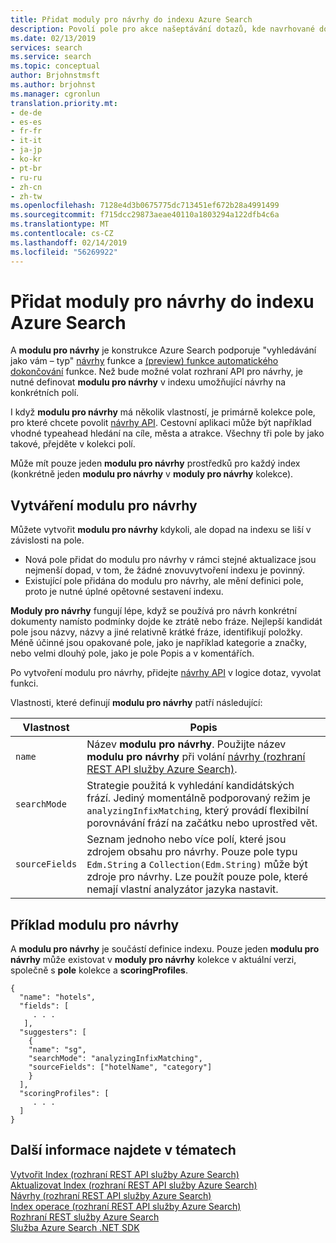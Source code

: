 ```yaml
---
title: Přidat moduly pro návrhy do indexu Azure Search
description: Povolí pole pro akce našeptávání dotazů, kde navrhované dotazy se skládají z text z pole v indexu Azure Search.
ms.date: 02/13/2019
services: search
ms.service: search
ms.topic: conceptual
author: Brjohnstmsft
ms.author: brjohnst
ms.manager: cgronlun
translation.priority.mt:
- de-de
- es-es
- fr-fr
- it-it
- ja-jp
- ko-kr
- pt-br
- ru-ru
- zh-cn
- zh-tw
ms.openlocfilehash: 7128e4d3b0675775dc713451ef672b28a4991499
ms.sourcegitcommit: f715dcc29873aeae40110a1803294a122dfb4c6a
ms.translationtype: MT
ms.contentlocale: cs-CZ
ms.lasthandoff: 02/14/2019
ms.locfileid: "56269922"
---
```

# <a name="add-suggesters-to-an-azure-search-index"></a>Přidat moduly pro návrhy do indexu Azure Search

A **modulu pro návrhy** je konstrukce Azure Search podporuje "vyhledávání jako vám – typ" [návrhy](https://docs.microsoft.com/rest/api/searchservice/suggestions) funkce a [(preview) funkce automatického dokončování](search-autocomplete-tutorial.md) funkce. Než bude možné volat rozhraní API pro návrhy, je nutné definovat **modulu pro návrhy** v indexu umožňující návrhy na konkrétních polí.

I když **modulu pro návrhy** má několik vlastností, je primárně kolekce pole, pro které chcete povolit [návrhy API](https://docs.microsoft.com/rest/api/searchservice/suggestions). Cestovní aplikaci může být například vhodné typeahead hledání na cíle, města a atrakce. Všechny tři pole by jako takové, přejděte v kolekci polí.

Může mít pouze jeden **modulu pro návrhy** prostředků pro každý index (konkrétně jeden **modulu pro návrhy** v **moduly pro návrhy** kolekce).

## <a name="creating-a-suggester"></a>Vytváření modulu pro návrhy 

Můžete vytvořit **modulu pro návrhy** kdykoli, ale dopad na indexu se liší v závislosti na pole. 

+ Nová pole přidat do modulu pro návrhy v rámci stejné aktualizace jsou nejmenší dopad, v tom, že žádné znovuvytvoření indexu je povinný.
+ Existující pole přidána do modulu pro návrhy, ale mění definici pole, proto je nutné úplné opětovné sestavení indexu.

 **Moduly pro návrhy** fungují lépe, když se používá pro návrh konkrétní dokumenty namísto podmínky dojde ke ztrátě nebo fráze. Nejlepší kandidát pole jsou názvy, názvy a jiné relativně krátké fráze, identifikují položky. Méně účinné jsou opakované pole, jako je například kategorie a značky, nebo velmi dlouhý pole, jako je pole Popis a v komentářích.  

Po vytvoření modulu pro návrhy, přidejte [návrhy API](https://docs.microsoft.com/rest/api/searchservice/suggestions) v logice dotaz, vyvolat funkci.  

Vlastnosti, které definují **modulu pro návrhy** patří následující:  

|Vlastnost|Popis|  
|--------------|-----------------|  
|`name`|Název **modulu pro návrhy**. Použijte název **modulu pro návrhy** při volání [návrhy &#40;rozhraní REST API služby Azure Search&#41;](https://docs.microsoft.com/rest/api/searchservice/suggestions).|  
|`searchMode`|Strategie použitá k vyhledání kandidátských frází. Jediný momentálně podporovaný režim je `analyzingInfixMatching`, který provádí flexibilní porovnávání frází na začátku nebo uprostřed vět.|  
|`sourceFields`|Seznam jednoho nebo více polí, které jsou zdrojem obsahu pro návrhy. Pouze pole typu `Edm.String` a `Collection(Edm.String)` může být zdroje pro návrhy. Lze použít pouze pole, které nemají vlastní analyzátor jazyka nastavit. |  

## <a name="suggester-example"></a>Příklad modulu pro návrhy  
 A **modulu pro návrhy** je součástí definice indexu. Pouze jeden **modulu pro návrhy** může existovat v **moduly pro návrhy** kolekce v aktuální verzi, společně s **pole** kolekce a **scoringProfiles**.  

```  
{  
  "name": "hotels",  
  "fields": [  
     . . .   
   ],  
  "suggesters": [  
    {  
    "name": "sg",  
    "searchMode": "analyzingInfixMatching",  
    "sourceFields": ["hotelName", "category"]  
    }  
  ],  
  "scoringProfiles": [  
     . . .   
  ]  
}  

```  

## <a name="see-also"></a>Další informace najdete v tématech  
 [Vytvořit Index &#40;rozhraní REST API služby Azure Search&#41;](https://docs.microsoft.com/rest/api/searchservice/create-index)   
 [Aktualizovat Index &#40;rozhraní REST API služby Azure Search&#41;](https://docs.microsoft.com/rest/api/searchservice/update-index)   
 [Návrhy &#40;rozhraní REST API služby Azure Search&#41;](https://docs.microsoft.com/rest/api/searchservice/suggestions)   
 [Index operace &#40;rozhraní REST API služby Azure Search&#41;](https://docs.microsoft.com/rest/api/searchservice/index-operations)   
 [Rozhraní REST služby Azure Search](https://docs.microsoft.com/rest/api/searchservice/)   
 [Služba Azure Search .NET SDK](https://docs.microsoft.com/dotnet/api/overview/azure/search?view=azure-dotnet)  
